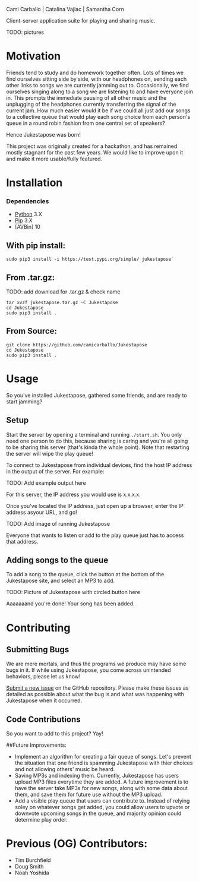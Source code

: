 Cami Carballo | Catalina Vajiac | Samantha Corn

Client-server application suite for playing and sharing music.

TODO: pictures

# Motivation

Friends tend to study and do homework together often.  Lots of times we find ourselves sitting side 
by side, with our headphones on, sending each other links to songs we are currently jamming out to.
Occasionally, we find ourselves singing along to a song we are listening to and have everyone join
in. This prompts the immediate pausing of all other music and the unplugging of the headphones
currently transferring the signal of the current jam. How much easier would it be if we could all
just add our songs to a collective queue that would play each song choice from each person's queue
in a round robin fashion from one central set of speakers? 

Hence Jukestapose was born!

This project was originally created for a hackathon, and has remained mostly stagnant for the past
few years. We would like to improve upon it and make it more usable/fully featured.

# Installation

### Dependencies

* [Python] 3.X
* [Pip] 3.X
* [AVBin] 10

## With pip install:

```
sudo pip3 install -i https://test.pypi.org/simple/ jukestapose`
```

## From .tar.gz:

TODO: add download for .tar.gz & check name
```
tar xvzf jukestapose.tar.gz -C Jukestapose
cd Jukestapose
sudo pip3 install .
```

## From Source:

```
git clone https://github.com/camicarballo/Jukestapose
cd Jukestapose
sudo pip3 install .
```

# Usage

So you've installed Jukestapose, gathered some friends, and are ready to start jamming?

## Setup

Start the server by opening a terminal and running `./start.sh`. You only need one person to do this, because sharing is caring and you're all going to be sharing this server (that's kinda the whole point). Note that restarting the server will wipe the play queue!

To connect to Jukestapose from individual devices, find the host IP address in the output of the server. For example:

TODO: Add example output here

For this server, the IP address you would use is x.x.x.x. 

Once you've located the IP address, just open up a browser, enter the IP address asyour URL, and go!

TODO: Add image of running Jukestapose

Everyone that wants to listen or add to the play queue just has to access that address.

## Adding songs to the queue

To add a song to the queue, click the button at the bottom of the Jukestapose site, and select an MP3 to add.

TODO: Picture of Jukestapose with circled button here

Aaaaaaand you're done! Your song has been added.

# Contributing

## Submitting Bugs

We are mere mortals, and thus the programs we produce may have some bugs in it. If while using Jukestapose, you come across unintended behaviors, please let us know!

[Submit a new issue] on the GitHub repository. Please make these issues as detailed as possible about what the bug is and what was happening with Jukestapose when it occurred. 

## Code Contributions

So you want to add to this project? Yay! 

##Future Improvements:
* Implement an algorithm for creating a fair queue of songs. Let's prevent the situation that one friend is spamming Jukestapose with thier choices and not allowing others' music be heard.
* Saving MP3s and indexing them. Currently, Jukestapose has users upload MP3 files everytime they are added. A future improvement is to have the server take MP3s for new songs, along with some data about them, and save them for future use without the MP3 upload. 
* Add a visible play queue that users can contribute to. Instead of relying soley on whatever songs get added, you could allow users to upvote or downvote upcoming songs in the queue, and majority opinion could determine play order. 

# Previous (OG) Contributors:
* Tim Burchfield
* Doug Smith
* Noah Yoshida

[Python]: 		https://python.org
[Pip]:    		https://pypi.org/project/pip/
[Jukestapose]:		https://camicarballo.github.io/Jukestapose/
[Submit a new issue]:	https://github.com/camicarballo/Jukestapose/issues/new

